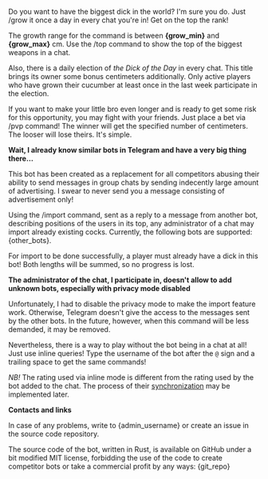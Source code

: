 Do you want to have the biggest dick in the world? I'm sure you do. Just /grow it once a day in every chat you're in! Get on the top the rank!

The growth range for the command is between <b>{grow_min}</b> and <b>{grow_max}</b> cm. Use the /top command to show the top of the biggest weapons in a chat.

Also, there is a daily election of <i>the Dick of the Day</i> in every chat. This title brings its owner some bonus centimeters additionally. Only active players who have grown their cucumber at least once in the last week participate in the election.

If you want to make your little bro even longer and is ready to get some risk for this opportunity, you may fight with your friends. Just place a bet via /pvp command! The winner will get the specified number of centimeters. The looser will lose theirs. It's simple.

<b>Wait, I already know similar bots in Telegram and have a very big thing there…</b>

This bot has been created as a replacement for all competitors abusing their ability to send messages in group chats by sending indecently large amount of advertising. I swear to never send you a message consisting of advertisement only!

Using the /import command, sent as a reply to a message from another bot, describing positions of the users in its top, any administrator of a chat may import already existing cocks. Currently, the following bots are supported: {other_bots}.

For import to be done successfully, a player must already have a dick in this bot! Both lengths will be summed, so no progress is lost.

<b>The administrator of the chat, I participate in, doesn't allow to add unknown bots, especially with privacy mode disabled</b>

Unfortunately, I had to disable the privacy mode to make the import feature work. Otherwise, Telegram doesn't give the access to the messages sent by the other bots. In the future, however, when this command will be less demanded, it may be removed.

Nevertheless, there is a way to play without the bot being in a chat at all! Just use inline queries! Type the username of the bot after the <code>@</code> sign and a trailing space to get the same commands!

<i>NB!</i> The rating used via inline mode is different from the rating used by the bot added to the chat. The process of their <a href="https://github.com/kozalosev/DickGrowerBot/issues/17">synchronization</a> may be implemented later.

<b>Contacts and links</b>

In case of any problems, write to {admin_username} or create an issue in the source code repository.

The source code of the bot, written in Rust, is available on GitHub under a bit modified MIT license, forbidding the use of the code to create competitor bots or take a commercial profit by any ways: {git_repo}